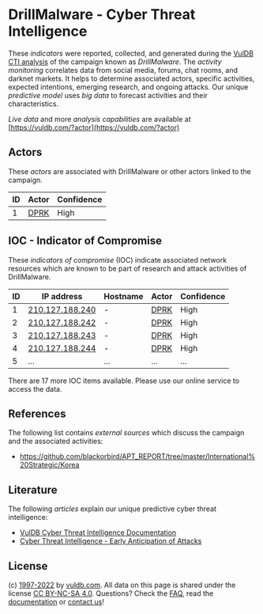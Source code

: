 # DrillMalware - Cyber Threat Intelligence

These _indicators_ were reported, collected, and generated during the [VulDB CTI analysis](https://vuldb.com/?kb.cti) of the campaign known as _DrillMalware_. The _activity monitoring_ correlates data from social media, forums, chat rooms, and darknet markets. It helps to determine associated actors, specific activities, expected intentions, emerging research, and ongoing attacks. Our unique _predictive model_ uses _big data_ to forecast activities and their characteristics.

_Live data_ and more _analysis capabilities_ are available at [https://vuldb.com/?actor](https://vuldb.com/?actor)

## Actors

These _actors_ are associated with DrillMalware or other actors linked to the campaign.

ID | Actor | Confidence
-- | ----- | ----------
1 | [DPRK](https://vuldb.com/?actor.dprk) | High

## IOC - Indicator of Compromise

These _indicators of compromise_ (IOC) indicate associated network resources which are known to be part of research and attack activities of DrillMalware.

ID | IP address | Hostname | Actor | Confidence
-- | ---------- | -------- | ----- | ----------
1 | [210.127.188.240](https://vuldb.com/?ip.210.127.188.240) | - | [DPRK](https://vuldb.com/?actor.dprk) | High
2 | [210.127.188.242](https://vuldb.com/?ip.210.127.188.242) | - | [DPRK](https://vuldb.com/?actor.dprk) | High
3 | [210.127.188.243](https://vuldb.com/?ip.210.127.188.243) | - | [DPRK](https://vuldb.com/?actor.dprk) | High
4 | [210.127.188.244](https://vuldb.com/?ip.210.127.188.244) | - | [DPRK](https://vuldb.com/?actor.dprk) | High
5 | ... | ... | ... | ...

There are 17 more IOC items available. Please use our online service to access the data.

## References

The following list contains _external sources_ which discuss the campaign and the associated activities:

* https://github.com/blackorbird/APT_REPORT/tree/master/International%20Strategic/Korea

## Literature

The following _articles_ explain our unique predictive cyber threat intelligence:

* [VulDB Cyber Threat Intelligence Documentation](https://vuldb.com/?kb.cti)
* [Cyber Threat Intelligence - Early Anticipation of Attacks](https://www.scip.ch/en/?labs.20201022)

## License

(c) [1997-2022](https://vuldb.com/?kb.changelog) by [vuldb.com](https://vuldb.com/?kb.about). All data on this page is shared under the license [CC BY-NC-SA 4.0](https://creativecommons.org/licenses/by-nc-sa/4.0/). Questions? Check the [FAQ](https://vuldb.com/?kb.faq), read the [documentation](https://vuldb.com/?kb) or [contact us](https://vuldb.com/?contact)!

